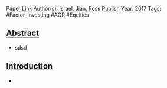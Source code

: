 
[Paper Link](https://papers.ssrn.com/sol3/papers.cfm?abstract_id=3034472)
Author(s): Israel, Jian, Ross
Publish Year: 2017
Tags: #Factor_Investing #AQR #Equities 

## <u>Abstract</u>
- sdsd

## <u>Introduction</u>
- 